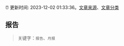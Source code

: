 :alarm_clock: 更新时间: 2023-12-02 01:33:36。[文章来源](/README.md)、[文章分类](/TAGS.md)

## 报告


> 关键字：`报告`、`月报`




